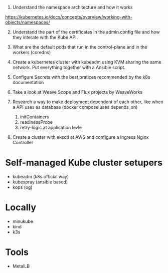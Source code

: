 1. Understand the namespace architecture and how it works

https://kubernetes.io/docs/concepts/overview/working-with-objects/namespaces/

2. Understand the part of the certificates in the admin.config file and how they interate with the Kube API.

3. What are the default pods that run in the control-plane and in the workers (coredns)

3. Create a kubernetes cluster with kubeadm using KVM sharing the same network. Put everything together with a Ansible script.

4. Configure Secrets with the best pratices recommended by the k8s documentation

5. Take a look at Weave Scope and Flux projects by WeaveWorks

6. Research a way to make deployment dependent of each other, like when a API uses as database (docker compose uses depends_on)

    1. initContainers
    2. readinessProbe
    3. retry-logic at application levle

7. Create a cluster with eksctl at AWS and configure a Ingress Nginx Controller

# Self-managed Kube cluster setupers

- kubeadm (k8s official way)
- kubespray (ansible based)
- kops (og)

# Locally

- minukube
- kind
- k3s

# Tools

- MetalLB